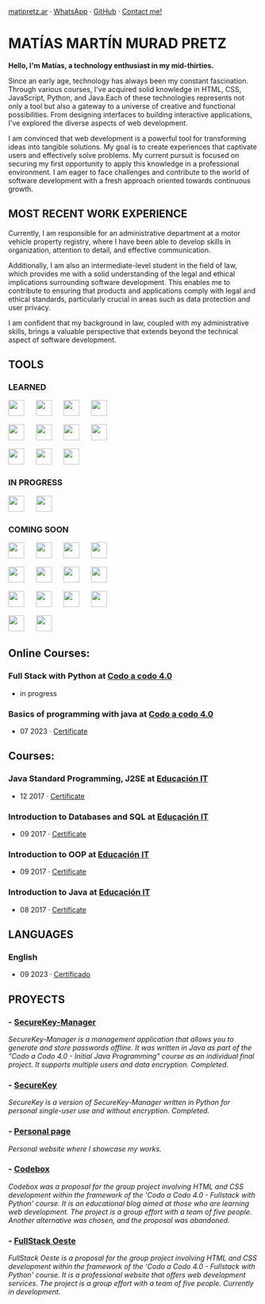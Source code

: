 [matipretz.ar](https://matipretz.ar/) · [WhatsApp](https://tinyurl.com/acces1) · [GitHub](https://github.com/matipretz) · [Contact me!](https://matipretz.ar/contact)

# MATÍAS MARTÍN MURAD PRETZ

**Hello, I'm Matías, a technology enthusiast in my mid-thirties.**

Since an early age, technology has always been my constant fascination. Through various courses, I've acquired solid knowledge in HTML, CSS, JavaScript, Python, and Java.Each of these technologies represents not only a tool but also a gateway to a universe of creative and functional possibilities. From designing interfaces to building interactive applications, I've explored the diverse aspects of web development.

I am convinced that web development is a powerful tool for transforming ideas into tangible solutions. My goal is to create experiences that captivate users and effectively solve problems. My current pursuit is focused on securing my first opportunity to apply this knowledge in a professional environment. I am eager to face challenges and contribute to the world of software development with a fresh approach oriented towards continuous growth.

## MOST RECENT WORK EXPERIENCE

Currently, I am responsible for an administrative department at a motor vehicle property registry, where I have been able to develop skills in organization, attention to detail, and effective communication.

Additionally, I am also an intermediate-level student in the field of law, which provides me with a solid understanding of the legal and ethical implications surrounding software development. This enables me to contribute to ensuring that products and applications comply with legal and ethical standards, particularly crucial in areas such as data protection and user privacy.

I am confident that my background in law, coupled with my administrative skills, brings a valuable perspective that extends beyond the technical aspect of software development.

## TOOLS

### LEARNED
<p float="left">
    <img height="32" width="32" src="https://cdn.simpleicons.org/visualstudiocode" />&nbsp; &nbsp; &nbsp;
    <img height="32" width="32" src="https://cdn.simpleicons.org/linux" />&nbsp; &nbsp; &nbsp;
    <img height="32" width="32" src="https://cdn.simpleicons.org/ubuntu" />&nbsp; &nbsp; &nbsp;
    <img height="32" width="32" src="https://cdn.simpleicons.org/windowsterminal" />
</p>

<p float="left">
    <img height="32" width="32" src="https://cdn.simpleicons.org/openjdk" />&nbsp; &nbsp; &nbsp;
    <img height="32" width="32" src="https://cdn.simpleicons.org/mysql" />&nbsp; &nbsp; &nbsp;
    <img height="32" width="32" src="https://cdn.simpleicons.org/python" />&nbsp; &nbsp; &nbsp;
    <img height="32" width="32" src="https://cdn.simpleicons.org/git" />&nbsp; &nbsp; &nbsp;
</p>

<p float="left">
    <img height="32" width="32" src="https://cdn.simpleicons.org/github" />&nbsp; &nbsp; &nbsp;
    <img height="32" width="32" src="https://cdn.simpleicons.org/html5" />&nbsp; &nbsp; &nbsp;
    <img height="32" width="32" src="https://cdn.simpleicons.org/css3" />&nbsp; &nbsp; &nbsp;
</p>


### IN PROGRESS

<p float="left">
    <img height="32" width="32" src="https://cdn.simpleicons.org/bootstrap" />&nbsp; &nbsp; &nbsp;
    <img height="32" width="32" src="https://cdn.simpleicons.org/javascript" />&nbsp; &nbsp; &nbsp;
</p>

### COMING SOON

<p float="left">
    <img height="32" width="32" src="https://cdn.simpleicons.org/node.js" />&nbsp; &nbsp; &nbsp;
    <img height="32" width="32" src="https://cdn.simpleicons.org/express" />&nbsp; &nbsp; &nbsp;
    <img height="32" width="32" src="https://cdn.simpleicons.org/npm" />&nbsp; &nbsp; &nbsp;
    <img height="32" width="32" src="https://cdn.simpleicons.org/vue.js" />&nbsp; &nbsp; &nbsp;
</p>

<p float="left">
    <img height="32" width="32" src="https://cdn.simpleicons.org/mongodb" />&nbsp; &nbsp; &nbsp;
    <img height="32" width="32" src="https://cdn.simpleicons.org/flask" />&nbsp; &nbsp; &nbsp;
    <img height="32" width="32" src="https://cdn.simpleicons.org/react" />&nbsp; &nbsp; &nbsp;
    <img height="32" width="32" src="https://cdn.simpleicons.org/angular" />&nbsp; &nbsp; &nbsp;
</p>


<p float="left">
    <img height="32" width="32" src="https://cdn.simpleicons.org/sass" />&nbsp; &nbsp; &nbsp;
    <img height="32" width="32" src="https://cdn.simpleicons.org/less" />&nbsp; &nbsp; &nbsp;
    <img height="32" width="32" src="https://materializecss.com/res/materialize.svg" />&nbsp; &nbsp; &nbsp;
    <img height="32" width="32" src="https://cdn.simpleicons.org/tailwindcss" />&nbsp; &nbsp; &nbsp;
</p>

<p float="left">
    <img height="32" width="32" src="https://cdn.simpleicons.org/flutter" />&nbsp; &nbsp; &nbsp;
    <img height="32" width="32" src="https://cdn.simpleicons.org/heroku" />&nbsp; &nbsp; &nbsp;
</p>

## Online Courses:

### **Full Stack with Python** at [Codo a codo 4.0](https://agenciadeaprendizaje.bue.edu.ar/codo-a-codo/)

- in progress

### **Basics of programming with java** at [Codo a codo 4.0](https://agenciadeaprendizaje.bue.edu.ar/codo-a-codo/)

- 07 2023 · [Certificate](https://drive.google.com/file/d/1NRTS0h5E0a1epArzntPvWQ2vxd34Y-Yu)

## Courses:

### **Java Standard Programming, J2SE** at [Educación IT](https://www.educacionit.com/)

- 12 2017 · [Certificate](https://www.educacionit.com/perfil/matias-martin-murad-pretz-225217/certificado/25229)

### **Introduction to Databases and SQL** at [Educación IT](https://www.educacionit.com/)

- 09 2017 · [Certificate](https://www.educacionit.com/perfil/matias-martin-murad-pretz-225217/certificado/27282)

### **Introduction to OOP** at [Educación IT](https://www.educacionit.com/)

- 09 2017 · [Certificate](https://www.educacionit.com/perfil/matias-martin-murad-pretz-225217/certificado/25209)

### **Introduction to Java** at [Educación IT](https://www.educacionit.com/)

- 08 2017 · [Certificate](https://www.educacionit.com/perfil/matias-martin-murad-pretz-225217/certificado/26726)

## LANGUAGES

### **English**

- 09 2023 · [Certificado](https://www.efset.org/cert/oiXghv)

## PROYECTS

### - [SecureKey-Manager](http://github.com/matipretz/SecureKey-Manager)

_SecureKey-Manager is a management application that allows you to generate and store passwords offline. It was written in Java as part of the "Codo a Codo 4.0 - Initial Java Programming" course as an individual final project. It supports multiple users and data encryption. Completed._


### - [SecureKey](http://github.com/matipretz/SecureKey)

_SecureKey is a version of SecureKey-Manager written in Python for personal single-user use and without encryption. Completed._

### - [Personal page](http://matipretz.ar)

_Personal website where I showcase my works._

### - [Codebox](http://matipretz.ar/codebox)

_Codebox was a proposal for the group project involving HTML and CSS development within the framework of the 'Codo a Codo 4.0 - Fullstack with Python' course. It is an educational blog aimed at those who are learning web development. The project is a group effort with a team of five people. Another alternative was chosen, and the proposal was abandoned._

### - [FullStack Oeste](http://matipretz.ar/fullstackoeste)

_FullStack Oeste is a proposal for the group project involving HTML and CSS development within the framework of the 'Codo a Codo 4.0 - Fullstack with Python' course. It is a professional website that offers web development services. The project is a group effort with a team of five people. Currently in development._
